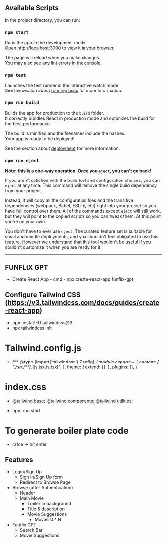 ## Available Scripts

In the project directory, you can run:

### `npm start`

Runs the app in the development mode.\
Open [http://localhost:3000](http://localhost:3000) to view it in your browser.

The page will reload when you make changes.\
You may also see any lint errors in the console.

### `npm test`

Launches the test runner in the interactive watch mode.\
See the section about [running tests](https://facebook.github.io/create-react-app/docs/running-tests) for more information.

### `npm run build`

Builds the app for production to the `build` folder.\
It correctly bundles React in production mode and optimizes the build for the best performance.

The build is minified and the filenames include the hashes.\
Your app is ready to be deployed!

See the section about [deployment](https://facebook.github.io/create-react-app/docs/deployment) for more information.

### `npm run eject`

**Note: this is a one-way operation. Once you `eject`, you can't go back!**

If you aren't satisfied with the build tool and configuration choices, you can `eject` at any time. This command will remove the single build dependency from your project.

Instead, it will copy all the configuration files and the transitive dependencies (webpack, Babel, ESLint, etc) right into your project so you have full control over them. All of the commands except `eject` will still work, but they will point to the copied scripts so you can tweak them. At this point you're on your own.

You don't have to ever use `eject`. The curated feature set is suitable for small and middle deployments, and you shouldn't feel obligated to use this feature. However we understand that this tool wouldn't be useful if you couldn't customize it when you are ready for it.


------------------------------------------------------------------------------------------------------------------------------------------------------------------------------------------------------------------------------------------------------------



## FUNFLIX GPT

- Create React App - cmd - npx create-react-app funflix-gpt

## Configure Tailwind CSS (https://v3.tailwindcss.com/docs/guides/create-react-app)
- npm install -D tailwindcss@3
- npx tailwindcss init
# Tailwind.config.js  
- /** @type {import('tailwindcss').Config} */
module.exports = {
  content: [
    "./src/**/*.{js,jsx,ts,tsx}",
  ],
  theme: {
    extend: {},
  },
  plugins: [],
}

# index.css
- @tailwind base;
@tailwind components;
@tailwind utilities;

- npm run start

# To generate boiler plate code
- rafce -> hit enter



## Features
- Login/Sign Up 
   - Sign In/Sign Up form
   - Redirect to Browse Page
- Browse (after Authentication)
   - Header
   - Main Movie
      - Trailer in background
      - Title & description
      - Movie Suggestions
          - Movielist * N
- Funflix GPT
   - Search Bar
   - Movie Suggestions

